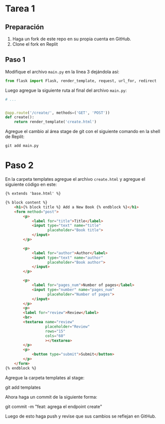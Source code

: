 # Tarea 1

## Preparación

1. Haga un fork de este repo en su propia cuenta en GitHub.
2. Clone el fork en Replit
 

## Paso 1

Modifique el archivo `main.py` en la línea 3 dejándola así:

```python
from flask import Flask, render_template, request, url_for, redirect

```

Luego agregue la siguiente ruta al final del archivo `main.py`:

```python
# ...


@app.route('/create/', methods=('GET', 'POST'))
def create():
    return render_template('create.html')

```


Agregue el cambio al área stage de git con el siguiente comando en la shell de Replit:

```
git add main.py
```

# Paso 2

En la carpeta templates agregue el archivo `create.html` y agregue el siguiente código en este:

```html
{% extends 'base.html' %}

{% block content %}
    <h1>{% block title %} Add a New Book {% endblock %}</h1>
    <form method="post">
        <p>
            <label for="title">Title</label>
            <input type="text" name="title"
                   placeholder="Book title">
            </input>
        </p>

        <p>
            <label for="author">Author</label>
            <input type="text" name="author"
                   placeholder="Book author">
            </input>
        </p>

        <p>
            <label for="pages_num">Number of pages</label>
            <input type="number" name="pages_num"
                   placeholder="Number of pages">
            </input>
        </p>
        <p>
        <label for="review">Review</label>
        <br>
        <textarea name="review"
                  placeholder="Review"
                  rows="15"
                  cols="60"
                  ></textarea>
        </p>
        <p>
            <button type="submit">Submit</button>
        </p>
    </form>
{% endblock %}
```

Agregue la carpeta templates al stage:  

  git add templates

Ahora haga un commit de la siguiente forma:

  git commit -m "feat: agrega el endpoint create"

Luego de esto haga push y revise que sus cambios se reflejan en GitHub.

